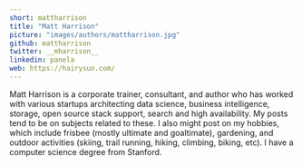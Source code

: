 ```yaml
---
short: mattharrison
title: "Matt Harrison"
picture: "images/authors/mattharrison.jpg"
github: mattharrison
twitter: __mharrison__
linkedin: panela
web: https://hairysun.com/
---
```


Matt Harrison is a corporate trainer, consultant, and author who has worked with various startups architecting data science, business intelligence, storage, open source stack support, search and high availability. My posts tend to be on subjects related to these. I also might post on my hobbies, which include frisbee (mostly ultimate and goaltimate), gardening, and outdoor activities (skiing, trail running, hiking, climbing, biking, etc). I have a computer science degree from Stanford.